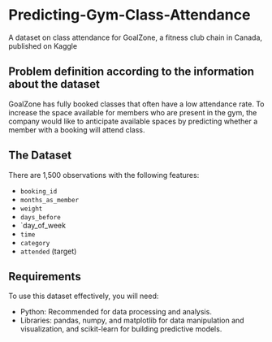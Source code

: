 # Predicting-Gym-Class-Attendance
A dataset on class attendance for GoalZone, a fitness club chain in Canada, published on Kaggle 

## Problem definition according to the information about the dataset
GoalZone has fully booked classes that often have a low attendance rate.
To increase the space available for members who are present in the gym, 
the company would like to anticipate available spaces
by predicting whether a member with a booking will attend class.

## The Dataset
There are 1,500 observations with the following features:
- `booking_id`
- `months_as_member`
- `weight`
- `days_before`
- `day_of_week
- `time`
- `category`
- `attended` (target)


## Requirements
To use this dataset effectively, you will need:

- Python: Recommended for data processing and analysis.
- Libraries: pandas, numpy, and matplotlib for data manipulation and visualization, and scikit-learn for building predictive models.
